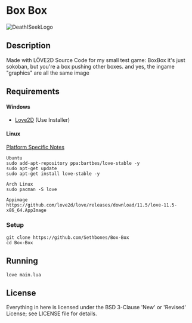 Box Box
=====
![DeathISeekLogo](https://img.itch.zone/aW1nLzEzNjA5NDIzLnBuZw==/315x250%23c/fhLrbW.png)
## Description
Made with LÖVE2D
Source Code for my small test game: BoxBox
it's just sokoban, but you're a box pushing other boxes.
and yes, the ingame "graphics" are all the same image
## Requirements
#### Windows
* [Love2D](https://love2d.org/) (Use Installer)
#### Linux
 [Platform Specific Notes](https://haxe.org/download/linux/)
```
Ubuntu
sudo add-apt-repository ppa:bartbes/love-stable -y
sudo apt-get update
sudo apt-get install love-stable -y

Arch Linux
sudo pacman -S love

Appimage
https://github.com/love2d/love/releases/download/11.5/love-11.5-x86_64.AppImage
```
### Setup
```
git clone https://github.com/Sethbones/Box-Box
cd Box-Box
```

## Running
```
love main.lua
```
## License
Everything in here is licensed under the BSD 3-Clause 'New' or 'Revised' License; see LICENSE file for details.
